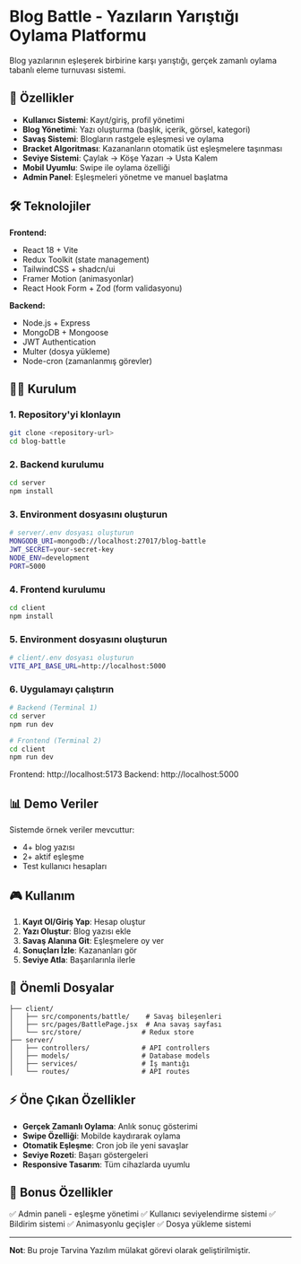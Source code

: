 # Blog Battle - Yazıların Yarıştığı Oylama Platformu

Blog yazılarının eşleşerek birbirine karşı yarıştığı, gerçek zamanlı oylama tabanlı eleme turnuvası sistemi.

## 🚀 Özellikler

- **Kullanıcı Sistemi**: Kayıt/giriş, profil yönetimi
- **Blog Yönetimi**: Yazı oluşturma (başlık, içerik, görsel, kategori)
- **Savaş Sistemi**: Blogların rastgele eşleşmesi ve oylama
- **Bracket Algoritması**: Kazananların otomatik üst eşleşmelere taşınması
- **Seviye Sistemi**: Çaylak → Köşe Yazarı → Usta Kalem
- **Mobil Uyumlu**: Swipe ile oylama özelliği
- **Admin Panel**: Eşleşmeleri yönetme ve manuel başlatma

## 🛠️ Teknolojiler

**Frontend:**

- React 18 + Vite
- Redux Toolkit (state management)
- TailwindCSS + shadcn/ui
- Framer Motion (animasyonlar)
- React Hook Form + Zod (form validasyonu)

**Backend:**

- Node.js + Express
- MongoDB + Mongoose
- JWT Authentication
- Multer (dosya yükleme)
- Node-cron (zamanlanmış görevler)

## 🏃‍♂️ Kurulum

### 1. Repository'yi klonlayın

```bash
git clone <repository-url>
cd blog-battle
```

### 2. Backend kurulumu

```bash
cd server
npm install
```

### 3. Environment dosyasını oluşturun

```bash
# server/.env dosyası oluşturun
MONGODB_URI=mongodb://localhost:27017/blog-battle
JWT_SECRET=your-secret-key
NODE_ENV=development
PORT=5000
```

### 4. Frontend kurulumu

```bash
cd client
npm install
```

### 5. Environment dosyasını oluşturun

```bash
# client/.env dosyası oluşturun
VITE_API_BASE_URL=http://localhost:5000
```

### 6. Uygulamayı çalıştırın

```bash
# Backend (Terminal 1)
cd server
npm run dev

# Frontend (Terminal 2)
cd client
npm run dev
```

Frontend: http://localhost:5173
Backend: http://localhost:5000

## 📊 Demo Veriler

Sistemde örnek veriler mevcuttur:

- 4+ blog yazısı
- 2+ aktif eşleşme
- Test kullanıcı hesapları

## 🎮 Kullanım

1. **Kayıt Ol/Giriş Yap**: Hesap oluştur
2. **Yazı Oluştur**: Blog yazısı ekle
3. **Savaş Alanına Git**: Eşleşmelere oy ver
4. **Sonuçları İzle**: Kazananları gör
5. **Seviye Atla**: Başarılarınla ilerle

## 🔧 Önemli Dosyalar

```
├── client/
│   ├── src/components/battle/    # Savaş bileşenleri
│   ├── src/pages/BattlePage.jsx  # Ana savaş sayfası
│   └── src/store/               # Redux store
├── server/
│   ├── controllers/             # API controllers
│   ├── models/                  # Database models
│   ├── services/                # İş mantığı
│   └── routes/                  # API routes
```

## ⚡ Öne Çıkan Özellikler

- **Gerçek Zamanlı Oylama**: Anlık sonuç gösterimi
- **Swipe Özelliği**: Mobilde kaydırarak oylama
- **Otomatik Eşleşme**: Cron job ile yeni savaşlar
- **Seviye Rozeti**: Başarı göstergeleri
- **Responsive Tasarım**: Tüm cihazlarda uyumlu

## 🎯 Bonus Özellikler

✅ Admin paneli - eşleşme yönetimi
✅ Kullanıcı seviyelendirme sistemi
✅ Bildirim sistemi
✅ Animasyonlu geçişler
✅ Dosya yükleme sistemi

---

**Not**: Bu proje Tarvina Yazılım mülakat görevi olarak geliştirilmiştir.
